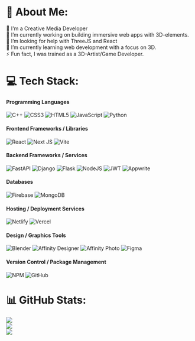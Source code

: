 # 💫 About Me:
💬 I'm a Creative Media Developer<br>🔭 I’m currently working on building immersive web apps with 3D-elements.<br>🤝 I’m looking for help with ThreeJS and React<br>🌱 I’m currently learning web development with a focus on 3D.<br>⚡ Fun fact, I was trained as a 3D-Artist/Game Developer.


# 💻 Tech Stack:
#### **Programming Languages** <br>
![C++](https://img.shields.io/badge/c++-%2300599C.svg?style=for-the-badge&logo=c%2B%2B&logoColor=white) 
![CSS3](https://img.shields.io/badge/css3-%231572B6.svg?style=for-the-badge&logo=css3&logoColor=white) 
![HTML5](https://img.shields.io/badge/html5-%23E34F26.svg?style=for-the-badge&logo=html5&logoColor=white) 
![JavaScript](https://img.shields.io/badge/javascript-%23323330.svg?style=for-the-badge&logo=javascript&logoColor=%23F7DF1E) 
![Python](https://img.shields.io/badge/python-3670A0?style=for-the-badge&logo=python&logoColor=ffdd54) 


#### **Frontend Frameworks / Libraries** <br>
![React](https://img.shields.io/badge/react-%2320232a.svg?style=for-the-badge&logo=react&logoColor=%2361DAFB)
![Next JS](https://img.shields.io/badge/Next-black?style=for-the-badge&logo=next.js&logoColor=white)
![Vite](https://img.shields.io/badge/vite-%23646CFF.svg?style=for-the-badge&logo=vite&logoColor=white) 


#### **Backend Frameworks / Services** <br>
![FastAPI](https://img.shields.io/badge/FastAPI-005571?style=for-the-badge&logo=fastapi)
![Django](https://img.shields.io/badge/django-%23092E20.svg?style=for-the-badge&logo=django&logoColor=white)
![Flask](https://img.shields.io/badge/flask-%23000.svg?style=for-the-badge&logo=flask&logoColor=white)
![NodeJS](https://img.shields.io/badge/node.js-6DA55F?style=for-the-badge&logo=node.js&logoColor=white)
![JWT](https://img.shields.io/badge/JWT-black?style=for-the-badge&logo=JSON%20web%20tokens) 
![Appwrite](https://img.shields.io/badge/Appwrite-%23FD366E.svg?style=for-the-badge&logo=appwrite&logoColor=white) 

#### **Databases** <br>
![Firebase](https://img.shields.io/badge/firebase-a08021?style=for-the-badge&logo=firebase&logoColor=ffcd34)
![MongoDB](https://img.shields.io/badge/MongoDB-%234ea94b.svg?style=for-the-badge&logo=mongodb&logoColor=white)

#### **Hosting / Deployment Services** <br>
![Netlify](https://img.shields.io/badge/netlify-%23000000.svg?style=for-the-badge&logo=netlify&logoColor=#00C7B7) 
![Vercel](https://img.shields.io/badge/vercel-%23000000.svg?style=for-the-badge&logo=vercel&logoColor=white)

#### **Design / Graphics Tools** <br>
![Blender](https://img.shields.io/badge/blender-%23F5792A.svg?style=for-the-badge&logo=blender&logoColor=white)
![Affinity Designer](https://img.shields.io/badge/affinity%20desginer-%231B72BE.svg?style=for-the-badge&logo=affinity-designer&logoColor=white) 
![Affinity Photo](https://img.shields.io/badge/affinityphoto-%237E4DD2.svg?style=for-the-badge&logo=affinity-photo&logoColor=white) 
![Figma](https://img.shields.io/badge/figma-%23F24E1E.svg?style=for-the-badge&logo=figma&logoColor=white) 

#### **Version Control / Package Management** <br>
![NPM](https://img.shields.io/badge/NPM-%23CB3837.svg?style=for-the-badge&logo=npm&logoColor=white) 
![GitHub](https://img.shields.io/badge/github-%23121011.svg?style=for-the-badge&logo=github&logoColor=white)









# 📊 GitHub Stats:
![](https://github-readme-stats.vercel.app/api?username=roschodev&theme=dark&hide_border=false&include_all_commits=true&count_private=true)<br/>
![](https://nirzak-streak-stats.vercel.app/?user=roschodev&theme=dark&hide_border=false)<br/>
![](https://github-readme-stats.vercel.app/api/top-langs/?username=roschodev&theme=dark&hide_border=false&include_all_commits=true&count_private=true&layout=compact)

<!-- Proudly created with GPRM ( https://gprm.itsvg.in ) -->
